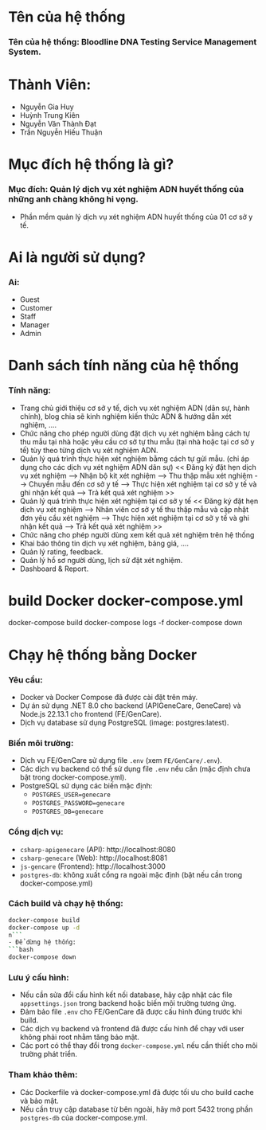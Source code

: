 # Tên của hệ thống
### Tên của hệ thống:  Bloodline DNA Testing Service Management System.

# Thành Viên:
- Nguyễn Gia Huy
- Huỳnh Trung Kiên
- Nguyễn Văn Thành Đạt
- Trần Nguyễn Hiếu Thuận

# Mục đích hệ thống là gì?
### Mục đích: Quản lý dịch vụ xét nghiệm ADN huyết thống của những anh chàng không hi vọng.
- Phần mềm quản lý dịch vụ xét nghiệm ADN huyết thống của 01 cơ sở y tế.

# Ai là người sử dụng?
### Ai:
- Guest
- Customer
- Staff
- Manager
- Admin

# Danh sách tính năng của hệ thống
### Tính năng:
 - Trang chủ giới thiệu cơ sở y tế, dịch vụ xét nghiệm ADN (dân sự, hành chính), blog chia sẽ kinh nghiệm kiến thức ADN & hướng dẫn xét nghiệm, ….
 - Chức năng cho phép người dùng đặt dịch vụ xét nghiệm bằng cách tự thu mẫu tại nhà hoặc yêu cầu cơ sở tự thu mẫu (tại nhà hoặc tại cơ sở y tế) tùy theo từng dịch vụ xét nghiệm ADN.
 - Quản lý quá trình thực hiện xét nghiệm bằmg cách tự gửi mẫu. (chỉ áp dụng cho các dịch vụ xét nghiệm ADN dân sự)
  << Đăng ký đặt hẹn dịch vụ xét nghiệm --> Nhận bộ kit xét nghiệm --> Thu thập mẫu xét nghiệm --> Chuyển mẫu đến cơ sở y tế --> Thực hiện xét nghiệm tại cơ sở y tế và ghi nhận kết quả --> Trả kết quả xét nghiệm >>
 - Quản lý quá trình thực hiện xét nghiệm tại cơ sở y tế
  << Đăng ký đặt hẹn dịch vụ xét nghiệm --> Nhân viên cơ sở y tế thu thập mẫu và cập nhật đơn yêu cầu xét nghiệm --> Thực hiện xét nghiệm tại cơ sở y tế và ghi nhận kết quả --> Trả kết quả xét nghiệm >>
 - Chức năng cho phép người dùng xem kết quả xét nghiệm trên hệ thống
 - Khai báo thông tin dịch vụ xét nghiệm, bảng giá, ....
 - Quản lý rating, feedback.
 - Quản lý hồ sơ người dùng, lịch sử đặt xét nghiệm.
 - Dashboard & Report.

# build Docker docker-compose.yml
docker-compose build
docker-compose logs -f 
docker-compose down

# Chạy hệ thống bằng Docker
### Yêu cầu:
- Docker và Docker Compose đã được cài đặt trên máy.
- Dự án sử dụng .NET 8.0 cho backend (APIGeneCare, GeneCare) và Node.js 22.13.1 cho frontend (FE/GenCare).
- Dịch vụ database sử dụng PostgreSQL (image: postgres:latest).

### Biến môi trường:
- Dịch vụ FE/GenCare sử dụng file `.env` (xem `FE/GenCare/.env`).
- Các dịch vụ backend có thể sử dụng file `.env` nếu cần (mặc định chưa bật trong docker-compose.yml).
- PostgreSQL sử dụng các biến mặc định:
  - `POSTGRES_USER=genecare`
  - `POSTGRES_PASSWORD=genecare`
  - `POSTGRES_DB=genecare`

### Cổng dịch vụ:
- `csharp-apigenecare` (API): http://localhost:8080
- `csharp-genecare` (Web): http://localhost:8081
- `js-gencare` (Frontend): http://localhost:3000
- `postgres-db`: không xuất cổng ra ngoài mặc định (bật nếu cần trong docker-compose.yml)

### Cách build và chạy hệ thống:
```bash
docker-compose build
docker-compose up -dn```
- Để dừng hệ thống:
```bash
docker-compose down
```

### Lưu ý cấu hình:
- Nếu cần sửa đổi cấu hình kết nối database, hãy cập nhật các file `appsettings.json` trong backend hoặc biến môi trường tương ứng.
- Đảm bảo file `.env` cho FE/GenCare đã được cấu hình đúng trước khi build.
- Các dịch vụ backend và frontend đã được cấu hình để chạy với user không phải root nhằm tăng bảo mật.
- Các port có thể thay đổi trong `docker-compose.yml` nếu cần thiết cho môi trường phát triển.

### Tham khảo thêm:
- Các Dockerfile và docker-compose.yml đã được tối ưu cho build cache và bảo mật.
- Nếu cần truy cập database từ bên ngoài, hãy mở port 5432 trong phần `postgres-db` của docker-compose.yml.
